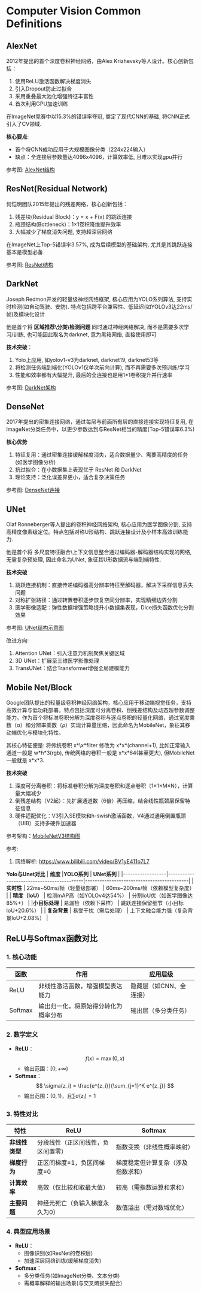# Computer Vision Common Definitions

## AlexNet  
2012年提出的首个深度卷积神经网络，由Alex Krizhevsky等人设计。核心创新包括：
1. 使用ReLU激活函数解决梯度消失
2. 引入Dropout防止过拟合
3. 采用重叠最大池化增强特征丰富性
4. 首次利用GPU加速训练

在ImageNet竞赛中以15.3%的错误率夺冠, 奠定了现代CNN的基础, 将CNN正式引入了CV领域.

​**核心要点**:
- 首个将CNN成功应用于大规模图像分类（224x224输入）
- 缺点：全连接层参数量达4096x4096，计算效率低, 且难以实现gpu并行

参考图: [AlexNet结构](https://upload.wikimedia.org/wikipedia/commons/a/ad/AlexNet_block_diagram.svg)

## ResNet(Residual Network)  
何恺明团队2015年提出的残差网络，核心创新包括：
1. 残差块(Residual Block)：y = x + F(x) 的跳跃连接
2. 瓶颈结构(Bottleneck)：1×1卷积降维提升效率
3. 大幅减少了梯度消失问题, 支持超深层网络

在ImageNet上Top-5错误率3.57%, 成为后续模型的基础架构, 尤其是其跳跃连接基本是模型必备

参考图: [ResNet结构](https://upload.wikimedia.org/wikipedia/commons/b/ba/ResBlock.png)

## DarkNet  
Joseph Redmon开发的轻量级神经网络框架, 核心应用为YOLO系列算法, 支持实时检测(如自动驾驶、安防). 特点包括跨平台兼容性、低延迟(如YOLOv3达22ms/帧)及模块化设计

他是首个将 **区域推荐\分类\检测问题** 同时通过神经网络解决, 而不是需要多次学习/训练, 也可能因此取名为darknet, 意为黑箱网络, 直接使用即可


​**技术突破**​：
1. Yolo上应用, 如yolov1-v3为darknet, darknet19, darknet53等
2. 将检测任务端到端化(YOLOv1仅单次前向计算), 而不再需要多次预训练/学习
3. 性能和效率都有大幅提升, 最后的全连接也是用1*1卷积提升并行速率

参考图: [DarkNet架构](https://www.researchgate.net/profile/Girish-Darisi/publication/384670327/figure/fig1/AS:11431281282129012@1728195851210/DarkNet-19-Architecture.jpg)


## DenseNet  
2017年提出的密集连接网络，通过每层与前面所有层的直接连接实现特征复用, 在ImageNet分类任务中，以更少参数达到与ResNet相当的精度(Top-5错误率6.3%)

**核心优势**
1. 特征复用：通过密集连接缓解梯度消失，适合数据量少、需要高精度的任务(如医学图像分析)
2. 抗过拟合：在小数据集上表现优于 ResNet 和 DarkNet
3. 理论支持：泛化误差界更小，适合复杂决策任务

参考图: [DenseNet连接](https://www.researchgate.net/profile/Jian-Guan-24/publication/332522654/figure/fig3/AS:749240657661954@1555644301332/Framework-of-Densenet-which-contains-3-Dense-blocks-and-each-block-contains-16.ppm)


## UNet
Olaf Ronneberger等人提出的卷积神经网络架构, 核心应用为医学图像分割, 支持高精度像素级定位。特点包括对称U形结构、跳跃连接设计及小样本高效训练能力.

他是首个将 ​多尺度特征融合\上下文信息整合​ 通过编码器-解码器结构实现的网络, 无需复杂预处理, 因此命名为UNet, 象征其U形数据流与端到端特性.

**技术突破​**
1. 跳跃连接机制：直接传递编码器高分辨率特征至解码器，解决下采样信息丢失问题
2. 对称扩张路径：通过转置卷积逐步恢复空间分辨率，实现精细边界分割
3. 医学影像适配：弹性数据增强策略提升小数据集表现，Dice损失函数优化分割效果

参考图: [UNet结构示意图](https://ojs.sciltp.com/journals/public/journals/7/submission_411_412_coverImage_en_US.jpg)

改进方向​:
1. Attention UNet：引入注意力机制聚焦关键区域
2. 3D UNet：扩展至三维医学影像处理
3. TransUNet：结合Transformer增强全局建模能力


## Mobile Net/Block

Google团队提出的轻量级卷积神经网络架构，核心应用于移动端视觉任务，支持高效计算与低功耗部署。特点包括深度可分离卷积、倒残差结构及动态超参数调整能力。作为首个将标准卷积分解为深度卷积与逐点卷积的轻量化网络，通过宽度乘数（α）和分辨率乘数（ρ）实现计算量压缩，因此命名为MobileNet，象征其移动端优化与模块化特性。

其核心特征便是: 将传统卷积 x\*\x*filter 修改为 x\*x\*(channel+1), 比如正常输入通道一般是 w\*h\*3(rgb), 传统网络的卷积一般是 x\*x\*64(甚至更大), 但MobileNet一般就是 x\*x\*3.

**​技术突破​**
1. ​深度可分离卷积​：将标准卷积分解为深度卷积和逐点卷积（1×1×M×N），计算量大幅减少
2. ​倒残差结构​（V2起）：先扩展通道数（6倍）再压缩，结合线性瓶颈层保留特征信息
3. ​硬件适配优化​：V3引入SE模块和h-swish激活函数，V4通过通用倒置瓶颈（UIB）支持多硬件加速器

参考架构：[MobileNetV3结构图](https://ai-studio-static-online.cdn.bcebos.com/ab6da7ae97774c848572a1a8938d84aedc7a1387e5ae4d3ba334a0dc8131f1cc)

参考: 
1. 网络解析: https://www.bilibili.com/video/BV1yE411p7L7



**Yolo与Unet对比**
| ​**维度**​         | ​**YOLO系列**​                              | ​**UNet系列**​                              |
|------------------|-------------------------------------------|-------------------------------------------|
| ​**实时性**​       | 22ms~50ms/帧（轻量级部署）                | 60ms~200ms/帧（依赖模型复杂度）           |
| ​**精度（IoU）​**​  | 检测mAP高（如YOLOv4达54%）                | 分割IoU优（如医学图像达85%+）             |
| ​**小目标处理**​   | 易漏检（依赖下采样）                      | 跳跃连接保留细节（小目标IoU+20.6%）       |
| ​**复杂背景**​     | 易受干扰（需后处理）                      | 上下文融合能力强（复杂背景IoU+2.08%）     |



## ReLU与Softmax函数对比
### 1. ​**核心功能**​
| ​**函数**​  | ​**作用**​                                                                 | ​**应用层级**​       |
|-----------|--------------------------------------------------------------------------|--------------------|
| ReLU      | 非线性激活函数，增强模型表达能力                                         | 隐藏层（如CNN、全连接） |
| Softmax   | 输出归一化，将原始得分转化为概率分布                                     | 输出层（多分类任务）   |

### 2. ​**数学定义**​
- ​**ReLU**​：  
  $$ f(x) = \max(0, x) $$
  - 输出范围：$[0, +\infty)$
- ​**Softmax**​：  
  $$ \sigma(z_i) = \frac{e^{z_i}}{\sum_{j=1}^K e^{z_j}} $$
  - 输出范围：$(0,1)$，且$\sum \sigma(z_i)=1$

### 3. ​**特性对比**​
| ​**特性**​       | ​**ReLU**​                                | ​**Softmax**​                          |
|----------------|-----------------------------------------|--------------------------------------|
| ​**非线性类型**​ | 分段线性（正区间线性，负区间置零）       | 指数变换（非线性概率映射）           |
| ​**梯度行为**​   | 正区间梯度=1，负区间梯度=0              | 梯度稳定但计算复杂（涉及指数求和）   |
| ​**计算效率**​   | 高效（仅比较和取最大值）                | 较高（需指数运算和求和）             |
| ​**主要问题**​   | 神经元死亡（负输入梯度永久为0）          | 数值溢出（需对数域优化）             |

### 4. ​**典型应用场景**​
- ​**ReLU**​：  
  - 图像识别(如ResNet的卷积层)
  - 加速深层网络训练(缓解梯度消失)
- ​**Softmax**​：  
  - 多分类任务(如ImageNet分类、文本分类)
  - 需概率解释的输出场景(与交叉熵损失配合)
